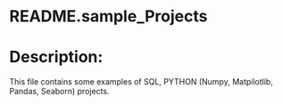 # README.sample_Projects
#  Description:
This file contains some examples of SQL, PYTHON (Numpy, Matpilotlib, Pandas, Seaborn) projects.
